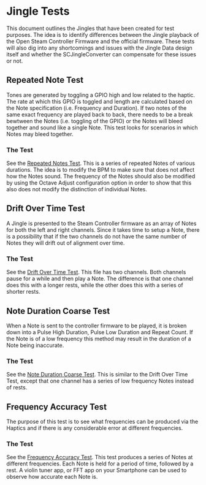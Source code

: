 # Jingle Tests

This document outlines the Jingles that have been created for test purposes. The
 idea is to identify differences between the Jingle playback of the
 Open Steam Controller Firmware and the official firmware. These tests will also
 dig into any shortcomings and issues with the Jingle Data design itself and 
 whether the SCJingleConverter can compensate for these issues or not.

## Repeated Note Test

Tones are generated by toggling a GPIO high and low related to the haptic. The
 rate at which this GPIO is toggled and length are calculated based on the
 Note specification (i.e. Frequency and Duration). If two notes of the same
 exact frequency are played back to back, there needs to be a break bewtween
 the Notes (i.e. toggling of the GPIO) or the Notes will bleed together and 
 sound like a single Note. This test looks for scenarios in which Notes may
 bleed together.

### The Test

See the [Repeated Notes Test](./RepeatedNotesTest.musicxml). This is a series of repeated
 Notes of various durations. The idea is to modify the BPM to make sure that 
 does not affect how the Notes sound. The frequency of the Notes should also be 
 modified by using the Octave Adjust configuration option in order to show that
 this also does not modify the distinction of individual Notes.

## Drift Over Time Test

A Jingle is presented to the Steam Controller firmware as an array of Notes for
 both the left and right channels. Since it takes time to setup a Note, there
 is a possibility that if the two channels do not have the same number of Notes
 they will drift out of alignment over time. 

### The Test

See the [Drift Over Time Test](./DriftOverTimeTest.musicxml). This file has two
 channels. Both channels pause for a while and then play a Note. The difference
 is that one channel does this with a longer rests, while the other does this
 with a series of shorter rests. 

## Note Duration Coarse Test

When a Note is sent to the controller firmware to be played, it is broken down
 into a Pulse High Duration, Pulse Low Duration and Repeat Count. If the Note
 is of a low frequency this method may result in the duration of a Note being
 inaccurate. 

### The Test

See the [Note Duration Coarse Test](./NoteDurationCoarseTest.musicxml). This
 is similar to the Drift Over Time Test, except that one channel has a series
 of low frequency Notes instead of rests.

## Frequency Accuracy Test

The purpose of this test is to see what frequencies can be produced via the 
 Haptics and if there is any considerable error at different frequencies.

### The Test

See the [Frequency Accuracy Test](FrequencyAccuracyTest.musicxml). This test
 produces a series of Notes at different frequencies. Each Note is held for 
 a period of time, followed by a rest. A violin tuner app, or FFT app on your
 Smartphone can be used to observe how accurate each Note is.

